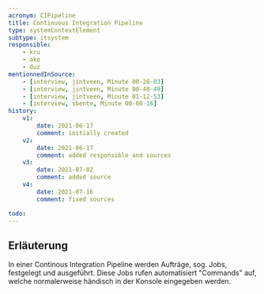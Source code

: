 ```yaml
---
acronym: CIPipeline
title: Continuous Integration Pipeline
type: systemContextElement
subtype: itsystem 
responsible:
    - kru
    - ako
    - duz
mentionnedInSource: 
    - [interview, jintveen, Minute 00-28-03]
    - [interview, jintveen, Minute 00-40-49]
    - [interview, jintveen, Minute 01-12-53]
    - [interview, sbente, Minute 00-00-16]
history:
    v1:
        date: 2021-06-17
        comment: initially created
    v2:
        date: 2021-06-17
        comment: added responsible and sources
    v3:
        date: 2021-07-02
        comment: added source
    v4:
        date: 2021-07-16
        comment: fixed sources

todo:
---
```


## Erläuterung

In einer Continous Integration Pipeline werden Aufträge, sog. Jobs, festgelegt und ausgeführt. Diese Jobs rufen automatisiert "Commands" auf, welche normalerweise händisch in der Konsole eingegeben werden.